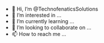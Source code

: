 - 👋 Hi, I’m @TechnofenaticsSolutions
- 👀 I’m interested in ...
- 🌱 I’m currently learning ...
- 💞️ I’m looking to collaborate on ...
- 📫 How to reach me ...

<!---
TechnofenaticsSolutions/TechnofenaticsSolutions is a ✨ special ✨ repository because its `README.md` (this file) appears on your GitHub profile.
You can click the Preview link to take a look at your changes.
--->
